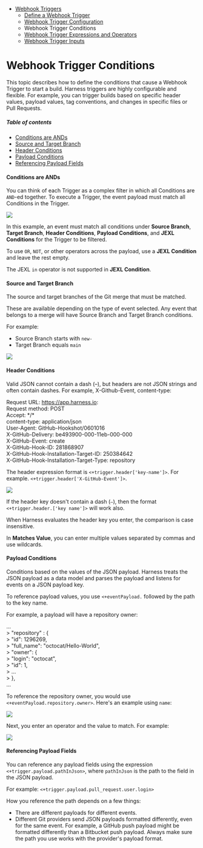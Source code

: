 - [Webhook Triggers](https://douglas-j-bothwell.github.io/triggers-doc-test)
  - [Define a Webhook Trigger](https://douglas-j-bothwell.github.io/triggers-doc-test/define-a-webhook-trigger)
  - [Webhook Trigger Configuration](https://douglas-j-bothwell.github.io/triggers-doc-test/webhook-trigger-configuration)
  - Webhook Trigger Conditions
  - [Webhook Trigger Expressions and Operators](https://douglas-j-bothwell.github.io/triggers-doc-test/webhook-trigger-expressions)
  - [Webhook Trigger Inputs](https://douglas-j-bothwell.github.io/triggers-doc-test/webhook-trigger-inputs)


# Webhook Trigger Conditions

This topic describes how to define the conditions that cause a Webhook Trigger to start a build. Harness triggers are highly configurable and flexible. For example, you can trigger builds based on specific header values, payload values, tag conventions, and changes in specific files or Pull Requests. 

##### Table of contents

- [Conditions are ANDs](#conditions-are-ands)
- [Source and Target Branch](#source-and-target-branch)
- [Header Conditions](#header-conditions)
- [Payload Conditions](#payload-conditions)
- [Referencing Payload Fields](#referencing-payload-fields)

#### Conditions are ANDs

You can think of each Trigger as a complex filter in which all Conditions are `AND`\-ed together. To execute a Trigger, the event payload must match all Conditions in the Trigger.

![](https://files.helpdocs.io/i5nl071jo5/articles/rset0jry8q/1624924312486/clean-shot-2021-06-28-at-16-51-34.png)

In this example, an event must match all conditions under **Source Branch**, **Target Branch**, **Header Conditions**, **Payload Conditions**, and **JEXL Conditions** for the Trigger to be filtered.

To use `OR`, `NOT`, or other operators across the payload, use a **JEXL Condition** and leave the rest empty.

The JEXL `in` operator is not supported in **JEXL Condition**.

#### Source and Target Branch

The source and target branches of the Git merge that must be matched.

These are available depending on the type of event selected. Any event that belongs to a merge will have Source Branch and Target Branch conditions.

For example:

*   Source Branch starts with `new-`
*   Target Branch equals `main`

![](https://files.helpdocs.io/i5nl071jo5/articles/rset0jry8q/1613776102338/image.png)

#### Header Conditions

Valid JSON cannot contain a dash (–), but headers are not JSON strings and often contain dashes. For example, X-Github-Event, content-type:

Request URL: https://app.harness.io:  
Request method: POST  
Accept: \*/\*  
content-type: application/json  
User-Agent: GitHub-Hookshot/0601016  
X-GitHub-Delivery: be493900-000-11eb-000-000  
X-GitHub-Event: create  
X-GitHub-Hook-ID: 281868907  
X-GitHub-Hook-Installation-Target-ID: 250384642  
X-GitHub-Hook-Installation-Target-Type: repository

The header expression format is `<+trigger.header['key-name']>`. For example. `<+trigger.header['X-GitHub-Event']>`.

![](https://files.helpdocs.io/i5nl071jo5/articles/hndnde8usz/1624919275031/clean-shot-2021-06-28-at-15-27-08.png)

If the header key doesn't contain a dash (`–`), then the format `<+trigger.header.['key name']>` will work also.

When Harness evaluates the header key you enter, the comparison is case insensitive.

In **Matches Value**, you can enter multiple values separated by commas and use wildcards.

#### Payload Conditions

Conditions based on the values of the JSON payload. Harness treats the JSON payload as a data model and parses the payload and listens for events on a JSON payload key.

To reference payload values, you use `<+eventPayload.` followed by the path to the key name.

For example, a payload will have a repository owner:

...  
\>   "repository" : {  
\>     "id": 1296269,  
\>     "full\_name": "octocat/Hello-World",  
\>     "owner": {  
\>       "login": "octocat",  
\>       "id": 1,  
\>       ...  
\>     },  
...

To reference the repository owner, you would use `<+eventPayload.repository.owner>`. Here's an example using `name`:

![](https://files.helpdocs.io/i5nl071jo5/articles/hndnde8usz/1624919275031/clean-shot-2021-06-28-at-15-27-08.png)

Next, you enter an operator and the value to match. For example:

![](https://files.helpdocs.io/i5nl071jo5/articles/rset0jry8q/1613777562060/image.png)

#### Referencing Payload Fields

You can reference any payload fields using the expression `<+trigger.payload.pathInJson>`, where `pathInJson` is the path to the field in the JSON payload.

For example: `<+trigger.payload.pull_request.user.login>`

How you reference the path depends on a few things:

*   There are different payloads for different events.
*   Different Git providers send JSON payloads formatted differently, even for the same event. For example, a GitHub push payload might be formatted differently than a Bitbucket push payload. Always make sure the path you use works with the provider's payload format.
